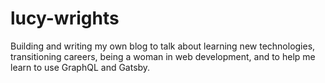 # lucy-wrights
Building and writing my own blog to talk about learning new technologies, transitioning careers, being a woman in web development, and to help me learn to use GraphQL and Gatsby.
